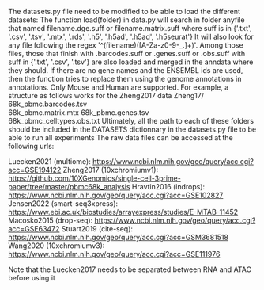 The datasets.py file need to be modified to be able to load the different datasets:
The function load(folder) in data.py will search in folder anyfile that named filename.dge.suff or filename.matrix.suff where suff is in {'.txt', '.csv', '.tsv', '.mtx', '.rds', '.h5', '.h5ad', '.h5ad', '.h5seurat'}
It will also look for any file following the regex '^(filename)([A-Za-z0-9\-\_\.]+)'. Among those files, those that finish with .barcodes.suff or .genes.suff or .obs.suff with suff in {'.txt', '.csv', '.tsv'} are also loaded and merged in the anndata where they should. If there are no gene names and the ENSEMBL ids are used, then the function tries to replace them using the genome annotations in annotations. Only Mouse and Human are supported.
For example, a structure as follows works for the Zheng2017 data
Zheng17/
  68k_pbmc.barcodes.tsv  
  68k_pbmc.matrix.mtx
  68k_pbmc.genes.tsv     
  68k_pbmc_celltypes.obs.txt
Ultimately, all the path to each of these folders should be included in the DATASETS dictionnary in the datasets.py file to be able to run all experiments
The raw data files can be accessed at the following urls:

Luecken2021 (multiome): https://www.ncbi.nlm.nih.gov/geo/query/acc.cgi?acc=GSE194122
Zheng2017 (10xchromiumv1): https://github.com/10XGenomics/single-cell-3prime-paper/tree/master/pbmc68k_analysis
Hravtin2016 (indrops): https://www.ncbi.nlm.nih.gov/geo/query/acc.cgi?acc=GSE102827
Jensen2022 (smart-seq3xpress): https://www.ebi.ac.uk/biostudies/arrayexpress/studies/E-MTAB-11452
Macosko2015 (drop-seq): https://www.ncbi.nlm.nih.gov/geo/query/acc.cgi?acc=GSE63472
Stuart2019 (cite-seq): https://www.ncbi.nlm.nih.gov/geo/query/acc.cgi?acc=GSM3681518
Wang2020 (10xchromiumv3): https://www.ncbi.nlm.nih.gov/geo/query/acc.cgi?acc=GSE111976

Note that the Luecken2017 needs to be separated between RNA and ATAC before using it
